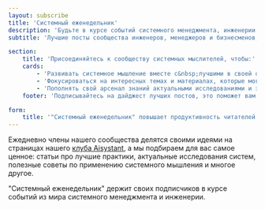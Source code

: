 ```yaml
---
layout: subscribe
title: 'Системный еженедельник'
description: 'Будьте в курсе событий системного менеджмента, инженерии и предпринимательства'
subtitle: 'Лучшие посты сообщества инженеров, менеджеров и бизнесменов, использующих системный подход для развития себя, команд, сообществ и преобразования мира'

section:
    title: 'Присоединяйтесь к сообществу системных мыслителей, чтобы:'
    cards:
        - 'Развивать системное мышление вместе с&nbsp;лучшими в своей области'
        - 'Фокусироваться на интересных темах и материалах, которые могут изменить вашу жизнь и бизнес к лучшему'
        - 'Пополнять свой арсенал знаний актуальными исследованиями и экспертными мнениями в&nbsp;области инженерии, менеджмента и бизнеса'
    footer: 'Подписывайтесь на дайджест лучших постов, это поможет вам окинуть одним взглядом все публикации за&nbsp;неделю и выбрать наиболее интересные именно вам.'

form:
    title: '"Системный еженедельник" повышает продуктивность читателей каждую неделю!'
---
```


Ежедневно члены нашего сообщества делятся своими идеями на страницах нашего <a href="https://systemsworld.club" target="_blank">клуба Aisystant</a>, а&nbsp;мы подбираем для вас самое ценное: статьи про лучшие практики, актуальные исследования систем, полезные советы по&nbsp;применению системного мышления и многое другое.

"Системный еженедельник" держит своих подписчиков в курсе событий из мира системного менеджмента и инженерии.

